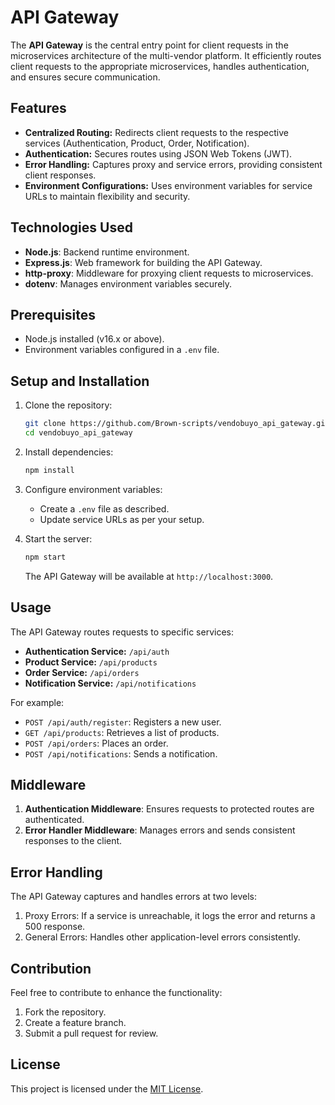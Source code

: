# API Gateway

The **API Gateway** is the central entry point for client requests in the microservices architecture of the multi-vendor platform. It efficiently routes client requests to the appropriate microservices, handles authentication, and ensures secure communication.

## Features
- **Centralized Routing:** Redirects client requests to the respective services (Authentication, Product, Order, Notification).
- **Authentication:** Secures routes using JSON Web Tokens (JWT).
- **Error Handling:** Captures proxy and service errors, providing consistent client responses.
- **Environment Configurations:** Uses environment variables for service URLs to maintain flexibility and security.

## Technologies Used
- **Node.js**: Backend runtime environment.
- **Express.js**: Web framework for building the API Gateway.
- **http-proxy**: Middleware for proxying client requests to microservices.
- **dotenv**: Manages environment variables securely.

## Prerequisites
- Node.js installed (v16.x or above).
- Environment variables configured in a `.env` file.


## Setup and Installation
1. Clone the repository:
   ```bash
   git clone https://github.com/Brown-scripts/vendobuyo_api_gateway.git
   cd vendobuyo_api_gateway
   ```

2. Install dependencies:
   ```bash
   npm install
   ```

3. Configure environment variables:
   - Create a `.env` file as described.
   - Update service URLs as per your setup.

4. Start the server:
   ```bash
   npm start
   ```

   The API Gateway will be available at `http://localhost:3000`.

## Usage
The API Gateway routes requests to specific services:

- **Authentication Service:** `/api/auth`
- **Product Service:** `/api/products`
- **Order Service:** `/api/orders`
- **Notification Service:** `/api/notifications`

For example:
- `POST /api/auth/register`: Registers a new user.
- `GET /api/products`: Retrieves a list of products.
- `POST /api/orders`: Places an order.
- `POST /api/notifications`: Sends a notification.

## Middleware
1. **Authentication Middleware**: Ensures requests to protected routes are authenticated.
2. **Error Handler Middleware**: Manages errors and sends consistent responses to the client.

## Error Handling
The API Gateway captures and handles errors at two levels:
1. Proxy Errors: If a service is unreachable, it logs the error and returns a 500 response.
2. General Errors: Handles other application-level errors consistently.

## Contribution
Feel free to contribute to enhance the functionality:
1. Fork the repository.
2. Create a feature branch.
3. Submit a pull request for review.

## License
This project is licensed under the [MIT License](LICENSE).
